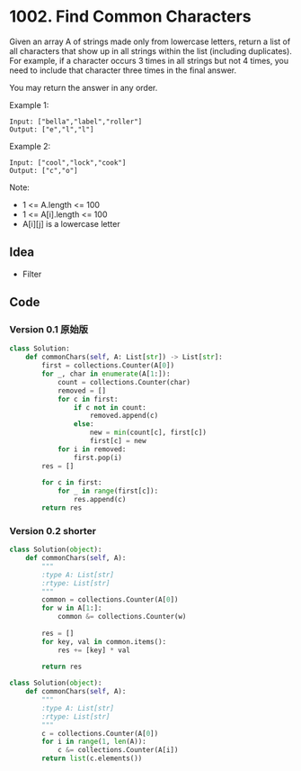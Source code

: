 # 1002. Find Common Characters


Given an array A of strings made only from lowercase letters, return a list of all characters that show up in all strings within the list (including duplicates).  For example, if a character occurs 3 times in all strings but not 4 times, you need to include that character three times in the final answer.

You may return the answer in any order.


Example 1:

```
Input: ["bella","label","roller"]
Output: ["e","l","l"]
```

Example 2:

```
Input: ["cool","lock","cook"]
Output: ["c","o"]
```

Note:

* 1 <= A.length <= 100
* 1 <= A[i].length <= 100
* A[i][j] is a lowercase letter

## Idea

- Filter 


## Code 

### Version 0.1 原始版

``` python 
class Solution:
    def commonChars(self, A: List[str]) -> List[str]:
        first = collections.Counter(A[0])
        for _, char in enumerate(A[1:]):
            count = collections.Counter(char)
            removed = []
            for c in first:
                if c not in count:
                    removed.append(c)
                else:
                    new = min(count[c], first[c])
                    first[c] = new
            for i in removed:
                first.pop(i)
        res = []
        
        for c in first:
            for _ in range(first[c]):
                res.append(c)
        return res 
```

### Version 0.2 shorter 

``` python
class Solution(object):
    def commonChars(self, A):
        """
        :type A: List[str]
        :rtype: List[str]
        """
        common = collections.Counter(A[0])
        for w in A[1:]:
            common &= collections.Counter(w)
        
        res = []
        for key, val in common.items():
            res += [key] * val
        
        return res
```


``` python 
class Solution(object):
    def commonChars(self, A):
        """
        :type A: List[str]
        :rtype: List[str]
        """
        c = collections.Counter(A[0])
        for i in range(1, len(A)):
            c &= collections.Counter(A[i])
        return list(c.elements())
```

